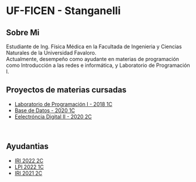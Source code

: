 # UF-FICEN - Stanganelli

## Sobre Mi
Estudiante de Ing. Física Médica en la Facultada de Ingenieria y Ciencias Naturales de la Universidad Favaloro.<br>
Actualmente, desempeño como ayudante en materias de programación como Introducción a las redes e informática, y Laboratorio de Programación I.

## Proyectos de materias cursadas
- [Laboratorio de Programación I - 2018 1C](https://github.com/eastanganelli/2018-1C-Final-Project-Programming-Laboratory-I)
- [Base de Datos - 2020 1C](https://github.com/eastanganelli/2020-1C-Final-Project-Data-Base)
- [Eelectróncia Digital II - 2020 2C](https://github.com/eastanganelli/2020_2C_Final_Project_Digital_Electronics_II)

<br>

## Ayudantias

- [IRI 2022 2C](https://github.com/eastanganelli/UF_FICEN_AYUDANTIA_IRI_2022_2C)
- [LPI 2022 1C](https://github.com/eastanganelli/UF_FICEN_AYUDANTIA_LP1_2022_1C)
- [IRI 2021 2C](https://github.com/eastanganelli/UF_FICEN_AYUDANTIA_IRI_2021_2C)